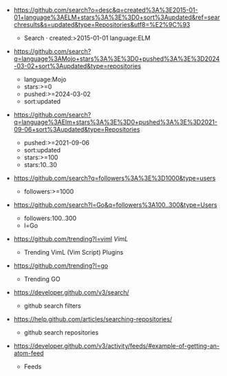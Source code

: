 - https://github.com/search?o=desc&q=created%3A%3E2015-01-01+language%3AELM+stars%3A%3E%3D0+sort%3Aupdated&ref=searchresults&s=updated&type=Repositories&utf8=%E2%9C%93
  - Search · created:>2015-01-01 language:ELM

- https://github.com/search?q=language%3AMojo+stars%3A%3E%3D0+pushed%3A%3E%3D2024-03-02+sort%3Aupdated&type=repositories
  - language:Mojo
  - stars:>=0
  - pushed:>=2024-03-02
  - sort:updated
     
- https://github.com/search?q=language%3AElm+stars%3A%3E%3D0+pushed%3A%3E%3D2021-09-06+sort%3Aupdated&type=Repositories
  - pushed:>=2021-09-06
  - sort:updated
  - stars:>=100
  - stars:10..30

- https://github.com/search?q=followers%3A%3E%3D1000&type=users
  - followers:>=1000
  
- https://github.com/search?l=Go&q=followers%3A100..300&type=Users
  - followers:100..300
  - l=Go
  
- https://github.com/trending?l=viml *VimL*
  - Trending VimL (Vim Script) Plugins
  
- https://github.com/trending?l=go
  - Trending GO 

- https://developer.github.com/v3/search/
  - github search filters
  
- https://help.github.com/articles/searching-repositories/
  - github search repositories 
  
- https://developer.github.com/v3/activity/feeds/#example-of-getting-an-atom-feed
  - Feeds
